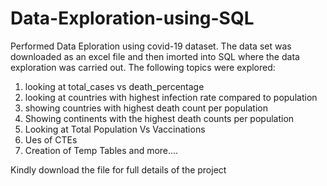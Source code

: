 # Data-Exploration-using-SQL
Performed Data Eploration using covid-19 dataset. The data set was downloaded as an excel file and then imorted into SQL where the data exploration was carried out. The following topics were explored:
1. looking at total_cases vs death_percentage
2. looking at countries with highest infection rate compared to population
3. showing countries with highest death count per population
4. Showing continents with the highest death counts per population
5. Looking at Total Population Vs Vaccinations
6. Ues of CTEs
7. Creation of Temp Tables and more....


Kindly download the file for full details of the project
